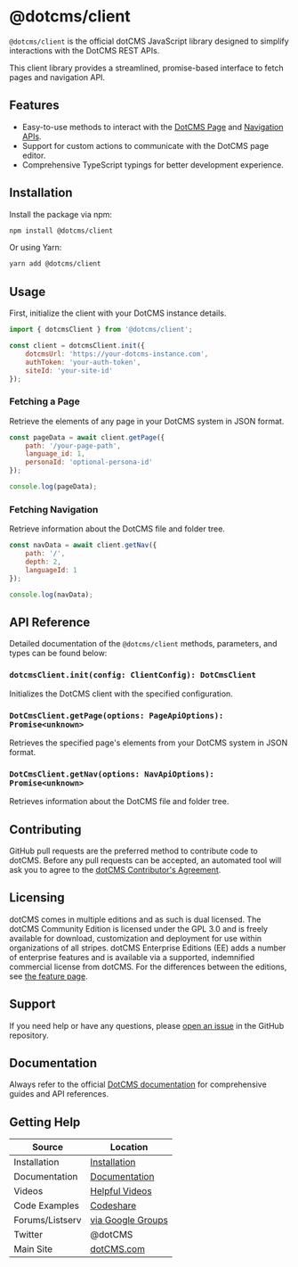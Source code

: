 # @dotcms/client

`@dotcms/client` is the official dotCMS JavaScript library designed to simplify interactions with the DotCMS REST APIs.

This client library provides a streamlined, promise-based interface to fetch pages and navigation API.

## Features

-   Easy-to-use methods to interact with the [DotCMS Page](https://www.dotcms.com/docs/latest/page-rest-api-layout-as-a-service-laas) and [Navigation APIs](https://www.dotcms.com/docs/latest/navigation-rest-api).
-   Support for custom actions to communicate with the DotCMS page editor.
-   Comprehensive TypeScript typings for better development experience.

## Installation

Install the package via npm:

```bash
npm install @dotcms/client
```

Or using Yarn:

```bash
yarn add @dotcms/client
```

## Usage

First, initialize the client with your DotCMS instance details.

```javascript
import { dotcmsClient } from '@dotcms/client';

const client = dotcmsClient.init({
    dotcmsUrl: 'https://your-dotcms-instance.com',
    authToken: 'your-auth-token',
    siteId: 'your-site-id'
});
```

### Fetching a Page

Retrieve the elements of any page in your DotCMS system in JSON format.

```javascript
const pageData = await client.getPage({
    path: '/your-page-path',
    language_id: 1,
    personaId: 'optional-persona-id'
});

console.log(pageData);
```

### Fetching Navigation

Retrieve information about the DotCMS file and folder tree.

```javascript
const navData = await client.getNav({
    path: '/',
    depth: 2,
    languageId: 1
});

console.log(navData);
```

## API Reference

Detailed documentation of the `@dotcms/client` methods, parameters, and types can be found below:

### `dotcmsClient.init(config: ClientConfig): DotCmsClient`

Initializes the DotCMS client with the specified configuration.

### `DotCmsClient.getPage(options: PageApiOptions): Promise<unknown>`

Retrieves the specified page's elements from your DotCMS system in JSON format.

### `DotCmsClient.getNav(options: NavApiOptions): Promise<unknown>`

Retrieves information about the DotCMS file and folder tree.

## Contributing

GitHub pull requests are the preferred method to contribute code to dotCMS. Before any pull requests can be accepted, an automated tool will ask you to agree to the [dotCMS Contributor's Agreement](https://gist.github.com/wezell/85ef45298c48494b90d92755b583acb3).

## Licensing

dotCMS comes in multiple editions and as such is dual licensed. The dotCMS Community Edition is licensed under the GPL 3.0 and is freely available for download, customization and deployment for use within organizations of all stripes. dotCMS Enterprise Editions (EE) adds a number of enterprise features and is available via a supported, indemnified commercial license from dotCMS. For the differences between the editions, see [the feature page](http://dotcms.com/cms-platform/features).

## Support

If you need help or have any questions, please [open an issue](https://github.com/dotCMS/core/issues/new/choose) in the GitHub repository.

## Documentation

Always refer to the official [DotCMS documentation](https://www.dotcms.com/docs/latest/) for comprehensive guides and API references.

## Getting Help

| Source          | Location                                                            |
| --------------- | ------------------------------------------------------------------- |
| Installation    | [Installation](https://dotcms.com/docs/latest/installation)         |
| Documentation   | [Documentation](https://dotcms.com/docs/latest/table-of-contents)   |
| Videos          | [Helpful Videos](http://dotcms.com/videos/)                         |
| Code Examples   | [Codeshare](https://dotcms.com/codeshare/)                          |
| Forums/Listserv | [via Google Groups](https://groups.google.com/forum/#!forum/dotCMS) |
| Twitter         | @dotCMS                                                             |
| Main Site       | [dotCMS.com](https://dotcms.com/)                                   |
